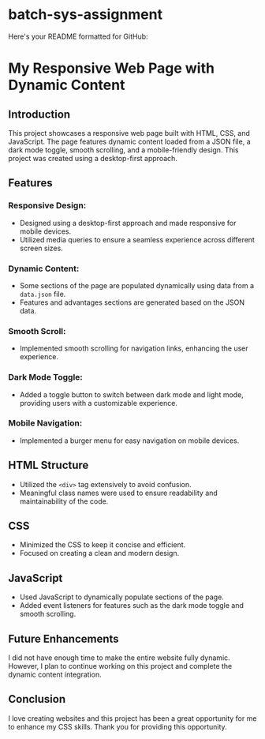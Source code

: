 # batch-sys-assignment
Here's your README formatted for GitHub:

# My Responsive Web Page with Dynamic Content

## Introduction
This project showcases a responsive web page built with HTML, CSS, and JavaScript. The page features dynamic content loaded from a JSON file, a dark mode toggle, smooth scrolling, and a mobile-friendly design. This project was created using a desktop-first approach.

## Features

### Responsive Design:
- Designed using a desktop-first approach and made responsive for mobile devices.
- Utilized media queries to ensure a seamless experience across different screen sizes.

### Dynamic Content:
- Some sections of the page are populated dynamically using data from a `data.json` file.
- Features and advantages sections are generated based on the JSON data.

### Smooth Scroll:
- Implemented smooth scrolling for navigation links, enhancing the user experience.

### Dark Mode Toggle:
- Added a toggle button to switch between dark mode and light mode, providing users with a customizable experience.

### Mobile Navigation:
- Implemented a burger menu for easy navigation on mobile devices.

## HTML Structure
- Utilized the `<div>` tag extensively to avoid confusion.
- Meaningful class names were used to ensure readability and maintainability of the code.

## CSS
- Minimized the CSS to keep it concise and efficient.
- Focused on creating a clean and modern design.

## JavaScript
- Used JavaScript to dynamically populate sections of the page.
- Added event listeners for features such as the dark mode toggle and smooth scrolling.

## Future Enhancements
I did not have enough time to make the entire website fully dynamic. However, I plan to continue working on this project and complete the dynamic content integration.

## Conclusion
I love creating websites and this project has been a great opportunity for me to enhance my CSS skills. Thank you for providing this opportunity.
